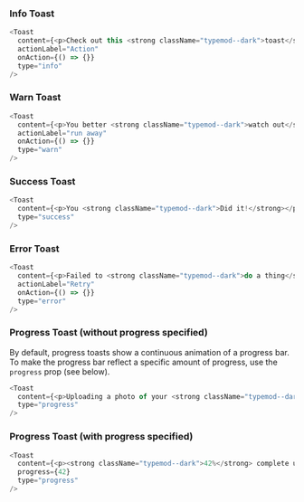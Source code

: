 ### Info Toast

```js
<Toast
  content={<p>Check out this <strong className="typemod--dark">toast</strong></p>}
  actionLabel="Action"
  onAction={() => {}}
  type="info"
/>
```

### Warn Toast

```js
<Toast
  content={<p>You better <strong className="typemod--dark">watch out</strong></p>}
  actionLabel="run away"
  onAction={() => {}}
  type="warn"
/>
```

### Success Toast

```js
<Toast
  content={<p>You <strong className="typemod--dark">Did it!</strong></p>}
  type="success"
/>
```

### Error Toast

```js
<Toast
  content={<p>Failed to <strong className="typemod--dark">do a thing</strong></p>}
  actionLabel="Retry"
  onAction={() => {}}
  type="error"
/>
```

### Progress Toast (without progress specified)
By default, progress toasts show a continuous animation of a progress bar.
To make the progress bar reflect a specific amount of progress, use the `progress` prop (see below).

```js
<Toast
  content={<p>Uploading a photo of your <strong className="typemod--dark">your cat</strong></p>}
  type="progress"
/>
```

### Progress Toast (with progress specified)

```js
<Toast
  content={<p><strong className="typemod--dark">42%</strong> complete uploading your cat photo</p>}
  progress={42}
  type="progress"
/>
```

